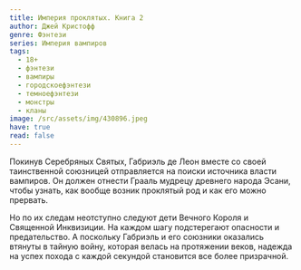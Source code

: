 ```yaml
---
title: Империя проклятых. Книга 2
author: Джей Кристофф
genre: Фэнтези
series: Империя вампиров
tags:
  - 18+
  - фэнтези
  - вампиры
  - городскоефэнтези
  - темноефэнтези
  - монстры
  - кланы
image: /src/assets/img/430896.jpeg
have: true
read: false
---
```

Покинув Серебряных Святых, Габриэль де Леон вместе со своей таинственной союзницей отправляется на поиски источника власти вампиров. Он должен отнести Грааль мудрецу древнего народа Эсани, чтобы узнать, как вообще возник проклятый род и как его можно прервать.

Но по их следам неотступно следуют дети Вечного Короля и Священной Инквизиции. На каждом шагу подстерегают опасности и предательство. А поскольку Габриэль и его союзники оказались втянуты в тайную войну, которая велась на протяжении веков, надежда на успех похода с каждой секундой становится все более призрачной.
